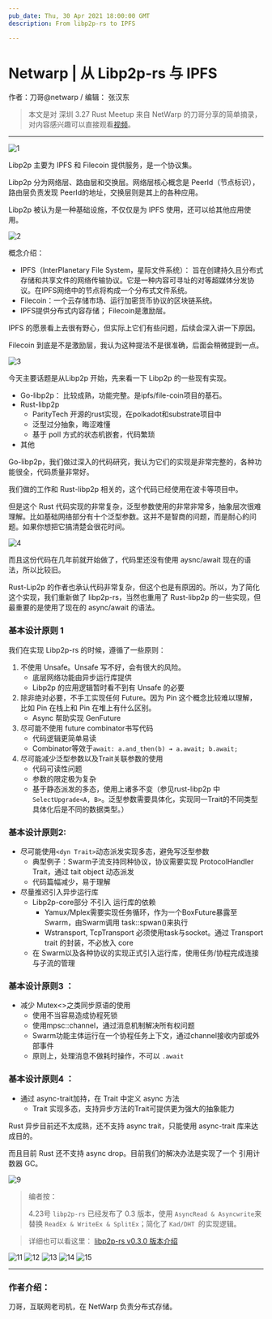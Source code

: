 ```yaml
---
pub_date: Thu, 30 Apr 2021 18:00:00 GMT
description: From libp2p-rs to IPFS

---
```


# Netwarp | 从 Libp2p-rs 与 IPFS

作者：刀哥@netwarp / 编辑： 张汉东

> 本文是对 深圳 3.27 Rust Meetup 来自 NetWarp 的刀哥分享的简单摘录， 对内容感兴趣可以直接观看[视频](https://www.bilibili.com/video/BV1C5411A7sG)。

---

![1](image/libp2p/1.png)

Libp2p 主要为 IPFS 和 Filecoin 提供服务，是一个协议集。

Libp2p 分为网络层、路由层和交换层。网络层核心概念是 PeerId（节点标识），路由层负责发现 PeerId的地址，交换层则是其上的各种应用。

Libp2p 被认为是一种基础设施，不仅仅是为 IPFS 使用，还可以给其他应用使用。

![2](image/libp2p/2.png)

概念介绍：

- IPFS（InterPlanetary File System，星际文件系统）： 旨在创建持久且分布式存储和共享文件的网络传输协议。它是一种内容可寻址的对等超媒体分发协议。在IPFS网络中的节点将构成一个分布式文件系统。
- Filecoin：一个云存储市场、运行加密货币协议的区块链系统。
- IPFS提供分布式内容存储； Filecoin是激励层。

IPFS 的愿景看上去很有野心，但实际上它们有些问题，后续会深入讲一下原因。

Filecoin 到底是不是激励层，我认为这种提法不是很准确，后面会稍微提到一点。


![3](image/libp2p/3.png)

今天主要话题是从Libp2p 开始，先来看一下 Libp2p 的一些现有实现。

- Go-libp2p： 比较成熟，功能完整。是ipfs/file-coin项目的基石。
- Rust-libp2p
    - ParityTech 开源的rust实现，在polkadot和substrate项目中
    - 泛型过分抽象，晦涩难懂
    - 基于 poll 方式的状态机嵌套，代码繁琐
- 其他 

Go-libp2p，我们做过深入的代码研究，我认为它们的实现是非常完整的，各种功能很全，代码质量非常好。


我们做的工作和 Rust-libp2p 相关的，这个代码已经使用在波卡等项目中。

但是这个 Rust 代码实现的非常复杂，泛型参数使用的非常非常多，抽象层次很难理解。比如基础网络部分有十个泛型参数。这并不是智商的问题，而是耐心的问题。如果你想把它搞清楚会很花时间。

![4](image/libp2p/4.png)

而且这份代码在几年前就开始做了，代码里还没有使用 aysnc/await 现在的语法，所以比较旧。

Rust-Lip2p 的作者也承认代码非常复杂，但这个也是有原因的。所以，为了简化这个实现，我们重新做了 libp2p-rs，当然也重用了 Rust-libp2p 的一些实现，但最重要的是使用了现在的 async/await 的语法。

### 基本设计原则 1

我们在实现 Libp2p-rs 的时候，遵循了一些原则：

1. 不使用 Unsafe。Unsafe 写不好，会有很大的风险。
    - 底层网络功能由异步运行库提供
    - Libp2p 的应用逻辑暂时看不到有 Unsafe 的必要
2. 除非绝对必要，不手工实现任何 Future。因为 Pin 这个概念比较难以理解，比如 Pin 在栈上和 Pin 在堆上有什么区别。
    - Async 帮助实现 GenFuture
3. 尽可能不使用 future combinator书写代码
    - 代码逻辑更简单易读
    - Combinator等效于`await: a.and_then(b) ➔ a.await; b.await; `
4. 尽可能减少泛型参数以及Trait关联参数的使用
    - 代码可读性问题
    - 参数的限定极为复杂
    - 基于静态派发的多态，使用上诸多不变（参见rust-libp2p 中 `SelectUpgrade<A, B>`。泛型参数需要具体化，实现同一Trait的不同类型具体化后是不同的数据类型。）

### 基本设计原则2: 

- 尽可能使用` <dyn Trait> `动态派发实现多态，避免写泛型参数
    - 典型例子：Swarm子流支持同种协议，协议需要实现 ProtocolHandler Trait，通过 tait object 动态派发
    - 代码篇幅减少，易于理解
- 尽量推迟引入异步运行库
    - Libp2p-core部分 不引入 运行库的依赖
        - Yamux/Mplex需要实现任务循环，作为一个BoxFuture暴露至Swarm，由Swarm调用
task::spwan()来执行
        - Wstransport, TcpTransport 必须使用task与socket。通过 Transport trait 的封装，不必放入 core
    - 在 Swarm以及各种协议的实现正式引入运行库，使用任务/协程完成连接与子流的管理


### 基本设计原则3 ：

- 减少 Mutex<>之类同步原语的使用
    - 使用不当容易造成协程死锁
    - 使用mpsc::channel，通过消息机制解决所有权问题
    - Swarm功能主体运行在一个协程任务上下文，通过channel接收内部或外部事件  
    - 原则上，处理消息不做耗时操作，不可以 `.await`


### 基本设计原则4 ：

- 通过 async-trait加持，在 Trait 中定义 async 方法
    - Trait 实现多态，支持异步方法的Trait可提供更为强大的抽象能力

Rust 异步目前还不太成熟，还不支持 async trait，只能使用 async-trait 库来达成目的。

而且目前 Rust 还不支持 async drop。目前我们的解决办法是实现了一个 引用计数器 GC。


![9](image/libp2p/9.png)


> 编者按：
> 
> 4.23号 `libp2p-rs` 已经发布了 0.3 版本，使用 `AsyncRead & Asyncwrite`来替换 `ReadEx & WriteEx & SplitEx`；简化了 `Kad/DHT `的实现逻辑。

> 详细也可以看这里： [libp2p-rs v0.3.0 版本介绍](https://mp.weixin.qq.com/s/bN7cnFN5KmZIBthBPcdiVA)


![11](image/libp2p/11.png)
![12](image/libp2p/12.png)
![13](image/libp2p/13.png)
![14](image/libp2p/14.png)
![15](image/libp2p/15.png)

---

### 作者介绍：

刀哥，互联网老司机，在 NetWarp 负责分布式存储。


